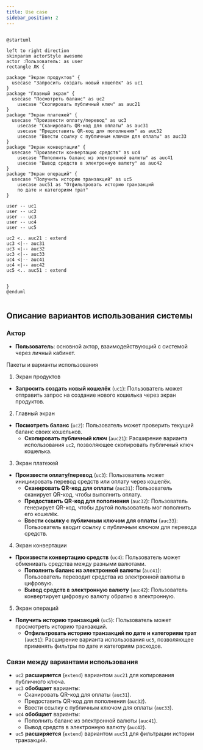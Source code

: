 ```yaml
---
title: Use case
sidebar_position: 2
---
```



```plantuml

@startuml

left to right direction
skinparam actorStyle awesome
actor :Пользователь: as user
rectangle ЛК {

package "Экран продуктов" {
  usecase "Запросить создать новый кошелёк" as uc1
}
package "Главный экран" {
  usecase "Посмотреть баланс" as uc2
    usecase "Скопировать публичный ключ" as auc21
}
package "Экран платежей" {
  usecase "Произвести оплату/перевод" as uc3
    usecase "Сканировать QR-код для оплаты" as auc31
    usecase "Предоставить QR-код для пополнения" as auc32
    usecase "Ввести ссылку с публичным ключом для оплаты" as auc33
}
package "Экран конвертации" {
  usecase "Произвести конвертацию средств" as uc4
    usecase "Пополнить баланс из электронной валюты" as auc41
    usecase "Вывод средств в электронную валюту" as auc42
}
package "Экран операций" {
  usecase "Получить историю транзакций" as uc5
    usecase auc51 as "Отфильтровать историю транзакций 
    по дате и категориям трат"
}

user -- uc1
user -- uc2
user -- uc3
user -- uc4
user -- uc5

uc2 <.. auc21 : extend
uc3 <|-- auc31
uc3 <|-- auc32
uc3 <|-- auc33
uc4 <|-- auc41
uc4 <|-- auc42
uc5 <.. auc51 : extend


}
@enduml


```

## Описание вариантов использования системы

 ### Актор
- **Пользователь**: основной актор, взаимодействующий с системой через личный кабинет.

 Пакеты и варианты использования

 1. Экран продуктов
- **Запросить создать новый кошелёк** (`uc1`): Пользователь может отправить запрос на создание нового кошелька через экран продуктов.

 2. Главный экран
- **Посмотреть баланс** (`uc2`): Пользователь может проверить текущий баланс своих кошельков.
  - **Скопировать публичный ключ** (`auc21`): Расширение варианта использования `uc2`, позволяющее скопировать публичный ключ кошелька.

 3. Экран платежей
- **Произвести оплату/перевод** (`uc3`): Пользователь может инициировать перевод средств или оплату через кошелёк.
  - **Сканировать QR-код для оплаты** (`auc31`): Пользователь сканирует QR-код, чтобы выполнить оплату.
  - **Предоставить QR-код для пополнения** (`auc32`): Пользователь генерирует QR-код, чтобы другой пользователь мог пополнить его кошелёк.
  - **Ввести ссылку с публичным ключом для оплаты** (`auc33`): Пользователь вводит ссылку с публичным ключом для перевода средств.

 4. Экран конвертации
- **Произвести конвертацию средств** (`uc4`): Пользователь может обменивать средства между разными валютами.
  - **Пополнить баланс из электронной валюты** (`auc41`): Пользователь переводит средства из электронной валюты в цифровую.
  - **Вывод средств в электронную валюту** (`auc42`): Пользователь конвертирует цифровую валюту обратно в электронную.

 5. Экран операций
- **Получить историю транзакций** (`uc5`): Пользователь может просмотреть историю транзакций.
  - **Отфильтровать историю транзакций по дате и категориям трат** (`auc51`): Расширение варианта использования `uc5`, позволяющее применять фильтры по дате и категориям расходов.

### Связи между вариантами использования
- `uc2` **расширяется** (`extend`) вариантом `auc21` для копирования публичного ключа.
- `uc3` **обобщает** варианты:
  - Сканировать QR-код для оплаты (`auc31`).
  - Предоставить QR-код для пополнения (`auc32`).
  - Ввести ссылку с публичным ключом для оплаты (`auc33`).
- `uc4` **обобщает** варианты:
  - Пополнить баланс из электронной валюты (`auc41`).
  - Вывод средств в электронную валюту (`auc42`).
- `uc5` **расширяется** (`extend`) вариантом `auc51` для фильтрации истории транзакций.
